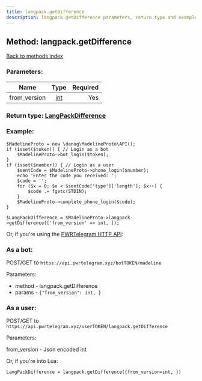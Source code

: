 ```yaml
---
title: langpack.getDifference
description: langpack.getDifference parameters, return type and example
---
```

## Method: langpack.getDifference  
[Back to methods index](index.md)


### Parameters:

| Name     |    Type       | Required |
|----------|:-------------:|---------:|
|from\_version|[int](../types/int.md) | Yes|


### Return type: [LangPackDifference](../types/LangPackDifference.md)

### Example:


```
$MadelineProto = new \danog\MadelineProto\API();
if (isset($token)) { // Login as a bot
    $MadelineProto->bot_login($token);
}
if (isset($number)) { // Login as a user
    $sentCode = $MadelineProto->phone_login($number);
    echo 'Enter the code you received: ';
    $code = '';
    for ($x = 0; $x < $sentCode['type']['length']; $x++) {
        $code .= fgetc(STDIN);
    }
    $MadelineProto->complete_phone_login($code);
}

$LangPackDifference = $MadelineProto->langpack->getDifference(['from_version' => int, ]);
```

Or, if you're using the [PWRTelegram HTTP API](https://pwrtelegram.xyz):

### As a bot:

POST/GET to `https://api.pwrtelegram.xyz/botTOKEN/madeline`

Parameters:

* method - langpack.getDifference
* params - `{"from_version": int, }`



### As a user:

POST/GET to `https://api.pwrtelegram.xyz/userTOKEN/langpack.getDifference`

Parameters:

from_version - Json encoded int



Or, if you're into Lua:

```
LangPackDifference = langpack.getDifference({from_version=int, })
```

